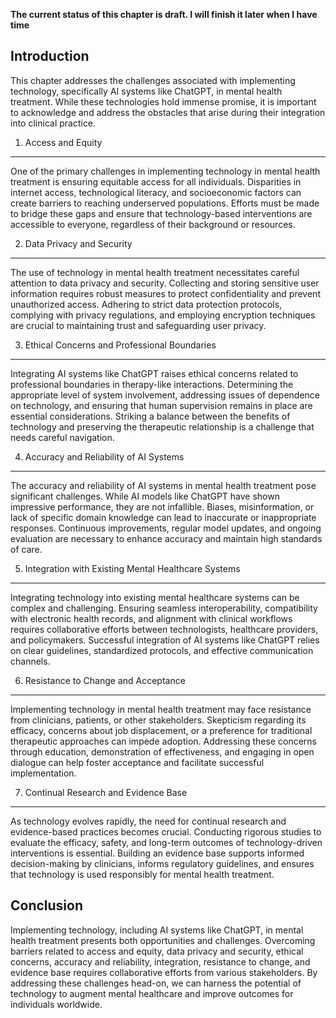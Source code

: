**The current status of this chapter is draft. I will finish it later when I have time**

Introduction
------------

This chapter addresses the challenges associated with implementing technology, specifically AI systems like ChatGPT, in mental health treatment. While these technologies hold immense promise, it is important to acknowledge and address the obstacles that arise during their integration into clinical practice.

1. Access and Equity
--------------------

One of the primary challenges in implementing technology in mental health treatment is ensuring equitable access for all individuals. Disparities in internet access, technological literacy, and socioeconomic factors can create barriers to reaching underserved populations. Efforts must be made to bridge these gaps and ensure that technology-based interventions are accessible to everyone, regardless of their background or resources.

2. Data Privacy and Security
----------------------------

The use of technology in mental health treatment necessitates careful attention to data privacy and security. Collecting and storing sensitive user information requires robust measures to protect confidentiality and prevent unauthorized access. Adhering to strict data protection protocols, complying with privacy regulations, and employing encryption techniques are crucial to maintaining trust and safeguarding user privacy.

3. Ethical Concerns and Professional Boundaries
-----------------------------------------------

Integrating AI systems like ChatGPT raises ethical concerns related to professional boundaries in therapy-like interactions. Determining the appropriate level of system involvement, addressing issues of dependence on technology, and ensuring that human supervision remains in place are essential considerations. Striking a balance between the benefits of technology and preserving the therapeutic relationship is a challenge that needs careful navigation.

4. Accuracy and Reliability of AI Systems
-----------------------------------------

The accuracy and reliability of AI systems in mental health treatment pose significant challenges. While AI models like ChatGPT have shown impressive performance, they are not infallible. Biases, misinformation, or lack of specific domain knowledge can lead to inaccurate or inappropriate responses. Continuous improvements, regular model updates, and ongoing evaluation are necessary to enhance accuracy and maintain high standards of care.

5. Integration with Existing Mental Healthcare Systems
------------------------------------------------------

Integrating technology into existing mental healthcare systems can be complex and challenging. Ensuring seamless interoperability, compatibility with electronic health records, and alignment with clinical workflows requires collaborative efforts between technologists, healthcare providers, and policymakers. Successful integration of AI systems like ChatGPT relies on clear guidelines, standardized protocols, and effective communication channels.

6. Resistance to Change and Acceptance
--------------------------------------

Implementing technology in mental health treatment may face resistance from clinicians, patients, or other stakeholders. Skepticism regarding its efficacy, concerns about job displacement, or a preference for traditional therapeutic approaches can impede adoption. Addressing these concerns through education, demonstration of effectiveness, and engaging in open dialogue can help foster acceptance and facilitate successful implementation.

7. Continual Research and Evidence Base
---------------------------------------

As technology evolves rapidly, the need for continual research and evidence-based practices becomes crucial. Conducting rigorous studies to evaluate the efficacy, safety, and long-term outcomes of technology-driven interventions is essential. Building an evidence base supports informed decision-making by clinicians, informs regulatory guidelines, and ensures that technology is used responsibly for mental health treatment.

Conclusion
----------

Implementing technology, including AI systems like ChatGPT, in mental health treatment presents both opportunities and challenges. Overcoming barriers related to access and equity, data privacy and security, ethical concerns, accuracy and reliability, integration, resistance to change, and evidence base requires collaborative efforts from various stakeholders. By addressing these challenges head-on, we can harness the potential of technology to augment mental healthcare and improve outcomes for individuals worldwide.
